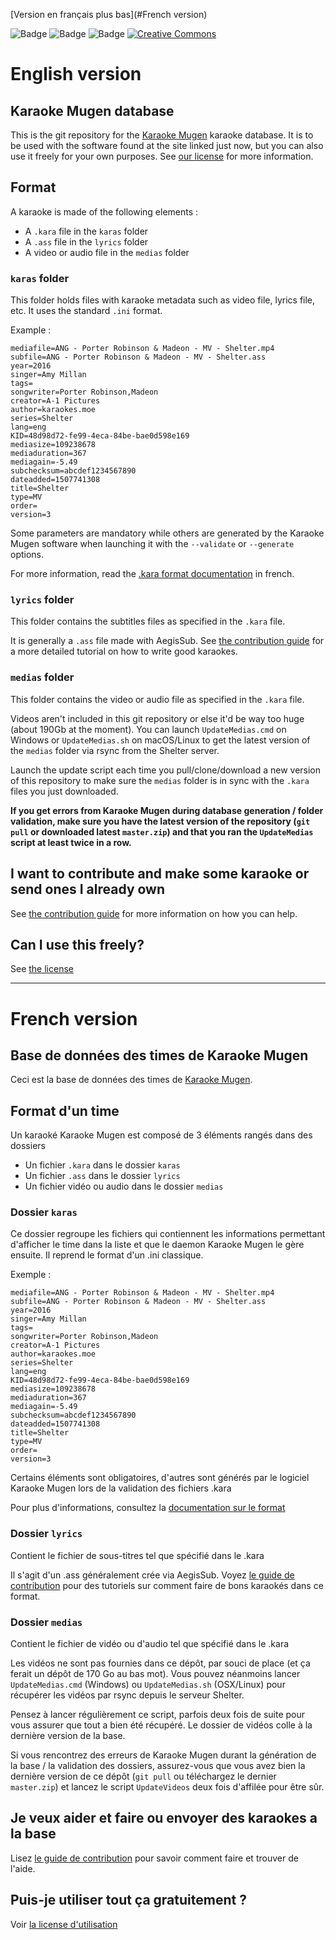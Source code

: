 ﻿[Version en français plus bas](#French version)

![Badge](https://img.shields.io/github/last-commit/AxelTerizaki/karaokebase.svg)
![Badge](https://img.shields.io/github/tag/AxelTerizaki/karaokebase.svg)
![Badge](https://img.shields.io/github/repo-size/AxelTerizaki/karaokebase.svg) [![Creative Commons](https://img.shields.io/badge/License-Creative%20Commons%204.0%20BY--NC--SA-brightgreen.svg)](http://creativecommons.org/licenses/by-nc-sa/4.0/)



# English version

## Karaoke Mugen database

This is the git repository for the [Karaoke Mugen](http://mugen.karaokes.moe/en) karaoke database. It is to be used with the software found at the site linked just now, but you can also use it freely for your own purposes. See [our license](LICENSE.md) for more information.

## Format

A karaoke is made of the following elements :

* A `.kara` file in the `karas` folder
* A `.ass` file in the `lyrics` folder
* A video or audio file in the `medias` folder

### `karas` folder

This folder holds files with karaoke metadata such as video file, lyrics file, etc. It uses the standard `.ini` format.

Example :
```
mediafile=ANG - Porter Robinson & Madeon - MV - Shelter.mp4
subfile=ANG - Porter Robinson & Madeon - MV - Shelter.ass
year=2016
singer=Amy Millan
tags=
songwriter=Porter Robinson,Madeon
creator=A-1 Pictures
author=karaokes.moe
series=Shelter
lang=eng
KID=48d98d72-fe99-4eca-84be-bae0d598e169
mediasize=109238678
mediaduration=367
mediagain=-5.49
subchecksum=abcdef1234567890
dateadded=1507741308
title=Shelter
type=MV
order=
version=3
```

Some parameters are mandatory while others are generated by the Karaoke Mugen software when launching it with the `--validate` or `--generate` options.

For more information, read the [.kara format documentation](docs/french/karafile.md) in french.

### `lyrics` folder

This folder contains the subtitles files as specified in the `.kara` file.

It is generally a `.ass` file made with AegisSub. See [the contribution guide](CONTRIBUTING.md) for a more detailed tutorial on how to write good karaokes.

### `medias` folder

This folder contains the video or audio file as specified in the `.kara` file.

Videos aren't included in this git repository or else it'd be way too huge (about 190Gb at the moment). You can launch `UpdateMedias.cmd` on Windows or `UpdateMedias.sh` on macOS/Linux to get the latest version of the `medias` folder via rsync from the Shelter server.

Launch the update script each time you pull/clone/download a new version of this repository to make sure the `medias` folder is in sync with the `.kara` files you just downloaded.

**If you get errors from Karaoke Mugen during database generation / folder validation, make sure you have the latest version of the repository (`git pull` or downloaded latest `master.zip`) and that you ran the `UpdateMedias` script at least twice in a row.**

## I want to contribute and make some karaoke or send ones I already own

See [the contribution guide](CONTRIBUTING.md) for more information on how you can help.

## Can I use this freely?

See [the license](LICENSE.md)

---

# French version

## Base de données des times de Karaoke Mugen

Ceci est la base de données des times de [Karaoke Mugen](http://mugen.karaokes.moe).

## Format d'un time

Un karaoké Karaoke Mugen est composé de 3 éléments rangés dans des dossiers

* Un fichier `.kara` dans le dossier `karas`
* Un fichier `.ass` dans le dossier `lyrics`
* Un fichier vidéo ou audio dans le dossier `medias`

### Dossier `karas`

Ce dossier regroupe les fichiers qui contiennent les informations permettant d'afficher le time dans la liste et que le daemon Karaoke Mugen le gère ensuite. Il reprend le format d'un .ini classique.

Exemple :
```
mediafile=ANG - Porter Robinson & Madeon - MV - Shelter.mp4
subfile=ANG - Porter Robinson & Madeon - MV - Shelter.ass
year=2016
singer=Amy Millan
tags=
songwriter=Porter Robinson,Madeon
creator=A-1 Pictures
author=karaokes.moe
series=Shelter
lang=eng
KID=48d98d72-fe99-4eca-84be-bae0d598e169
mediasize=109238678
mediaduration=367
mediagain=-5.49
subchecksum=abcdef1234567890
dateadded=1507741308
title=Shelter
type=MV
order=
version=3
```

Certains éléments sont obligatoires, d'autres sont générés par le logiciel Karaoke Mugen lors de la validation des fichiers .kara

Pour plus d'informations, consultez la [documentation sur le format](docs/french/karafile.md)

### Dossier `lyrics`

Contient le fichier de sous-titres tel que spécifié dans le .kara

Il s'agit d'un .ass généralement crée via AegisSub. Voyez [le guide de contribution](CONTRIBUTING.md) pour des tutoriels sur comment faire de bons karaokés dans ce format.

### Dossier `medias`

Contient le fichier de vidéo ou d'audio tel que spécifié dans le .kara

Les vidéos ne sont pas fournies dans ce dépôt, par souci de place (et ça ferait un dépôt de 170 Go au bas mot). Vous pouvez néanmoins lancer `UpdateMedias.cmd` (Windows) ou `UpdateMedias.sh` (OSX/Linux) pour récupérer les vidéos par rsync depuis le serveur Shelter.

Pensez à lancer régulièrement ce script, parfois deux fois de suite pour vous assurer que tout a bien été récupéré. Le dossier de vidéos colle à la dernière version de la base.

Si vous rencontrez des erreurs de Karaoke Mugen durant la génération de la base / la validation des dossiers, assurez-vous que vous avez bien la dernière version de ce dépôt (`git pull` ou téléchargez le dernier `master.zip`) et lancez le script `UpdateVideos` deux fois d'affilée pour être sûr.

## Je veux aider et faire ou envoyer des karaokes a la base

Lisez [le guide de contribution](CONTRIBUTING.md) pour savoir comment faire et trouver de l'aide.

## Puis-je utiliser tout ça gratuitement ?

Voir [la license d'utilisation](LICENSE.md)
